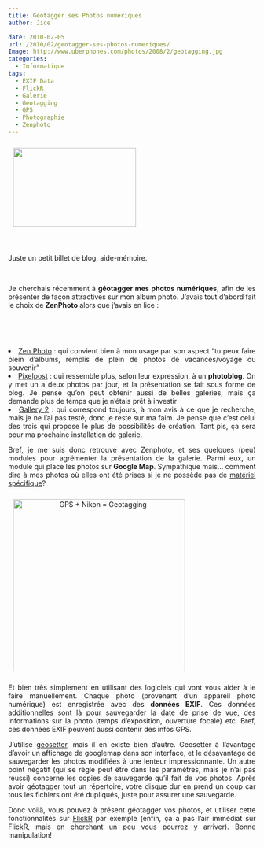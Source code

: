 ```yaml
---
title: Geotagger ses Photos numériques
author: Jice

date: 2010-02-05
url: /2010/02/geotagger-ses-photos-numeriques/
Image: http://www.uberphones.com/photos/2008/2/geotagging.jpg
categories:
  - Informatique
tags:
  - EXIF Data
  - FlickR
  - Galerie
  - Geotagging
  - GPS
  - Photographie
  - Zenphoto
---
```

<img class="alignleft" style="margin: 10px;" title="Geotagging" src="/http://www.uberphones.com/photos/2008/2/geotagging.jpg" alt="" width="250" height="160" >

 

Juste un petit billet de blog, aide-mémoire.

 

<p style="text-align: justify;">
  Je cherchais récemment à <strong>géotagger mes photos numériques</strong>, afin de les présenter de façon attractives sur mon album photo. J&#8217;avais tout d&#8217;abord fait le choix de<strong> ZenPhoto</strong> alors que j&#8217;avais en lice :
</p>

<p style="text-align: justify;">
   
</p>

<p style="text-align: justify;">
   
</p>

<p style="text-align: justify;">
  <!--more-->
</p>

<li style="text-align: justify;">
  <a title="Zen Photo" href="http://www.zenphoto.org/" target="_blank">Zen Photo</a> : qui convient bien à mon usage par son aspect &#8220;tu peux faire plein d&#8217;albums, remplis de plein de photos de vacances/voyage ou souvenir&#8221;
</li>
<li style="text-align: justify;">
  <a title="Pixelpost" href="http://www.pixelpost.org/" target="_blank">Pixelpost</a> : qui ressemble plus, selon leur expression, à un <strong>photoblog</strong>. On y met un a deux photos par jour, et la présentation se fait sous forme de blog. Je pense qu&#8217;on peut obtenir aussi de belles galeries, mais ça demande plus de temps que je n&#8217;étais prêt à investir
</li>
<li style="text-align: justify;">
  <a title="Gallery 2" href="http://gallery.menalto.com/" target="_blank">Gallery 2</a> : qui correspond toujours, à mon avis à ce que je recherche, mais je ne l&#8217;ai pas testé, donc je reste sur ma faim. Je pense que c&#8217;est celui des trois qui propose le plus de possibilités de création. Tant pis, ça sera pour ma prochaine installation de galerie.
</li>

<p style="text-align: justify;">
  Bref, je me suis donc retrouvé avec Zenphoto, et ses quelques (peu) modules pour agrémenter la présentation de la galerie. Parmi eux, un module qui place les photos sur <strong>Google Map</strong>. Sympathique mais&#8230; comment dire à mes photos où elles ont été prises si je ne possède pas de <a title="Matériel pour geotagging de photo automatique" href="http://www.ppgis.net/photo_gps.htm" target="_blank">matériel spécifique</a>?
</p>

<img class="alignnone" style="margin: 10px; align:center; text-align:center;" src="/http://www.itechnews.net/wp-content/uploads/2008/12/nikon-gp-1-dongle-for-geotagging.jpg" alt="GPS + Nikon = Geotagging" width="350" height="350" >

<p style="text-align: justify;">
  Et bien très simplement en utilisant des logiciels qui vont vous aider à le faire manuellement. Chaque photo (provenant d&#8217;un appareil photo numérique) est enregistrée avec des <strong>données EXIF</strong>. Ces données additionnelles sont là pour sauvegarder la date de prise de vue, des informations sur la photo (temps d&#8217;exposition, ouverture focale) etc. Bref, ces données EXIF peuvent aussi contenir des infos GPS.
</p>

<p style="text-align: justify;">
  J&#8217;utilise <a title="Geosetter, Geotagging software" href="http://www.geosetter.de/en/" target="_blank">geosetter</a>, mais il en existe bien d&#8217;autre. Geosetter à l&#8217;avantage d&#8217;avoir un affichage de googlemap dans son interface, et le désavantage de sauvegarder les photos modifiées à une lenteur impressionnante. Un autre point négatif (qui se règle peut être dans les paramètres, mais je n&#8217;ai pas réussi) concerne les copies de sauvegarde qu&#8217;il fait de vos photos. Après avoir géotagger tout un répertoire, votre disque dur en prend un coup car tous les fichiers ont été dupliqués, juste pour assurer une sauvegarde.
</p>

<p style="text-align: justify;">
  Donc voilà, vous pouvez à présent géotagger vos photos, et utiliser cette fonctionnalités sur <a href="http://www.flickr.com/account/geo/import/">FlickR</a> par exemple (enfin, ça a pas l&#8217;air immédiat sur FlickR, mais en cherchant un peu vous pourrez y arriver). Bonne manipulation!
</p>
